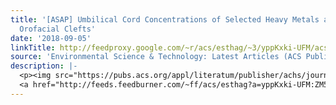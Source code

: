 ```yaml
---
title: '[ASAP] Umbilical Cord Concentrations of Selected Heavy Metals and Risk for
  Orofacial Clefts'
date: '2018-09-05'
linkTitle: http://feedproxy.google.com/~r/acs/esthag/~3/yppKxki-UFM/acs.est.8b02404
source: 'Environmental Science & Technology: Latest Articles (ACS Publications)'
description: |-
  <p><img src="https://pubs.acs.org/appl/literatum/publisher/achs/journals/content/esthag/0/esthag.ahead-of-print/acs.est.8b02404/20180905/images/medium/es-2018-024043_0002.gif" alt="TOC Graphic"/></p><div><cite>Environmental Science & Technology</cite></div><div>DOI: 10.1021/acs.est.8b02404</div><div class="feedflare">
  <a href="http://feeds.feedburner.com/~ff/acs/esthag?a=yppKxki-UFM:ZM5VHAiIgHc:yIl2AUoC8zA"><img src="http://feeds.feedburner.com/~ff/acs/esthag?d=yIl2AUoC8zA" border="0"></img></a>
---
```

